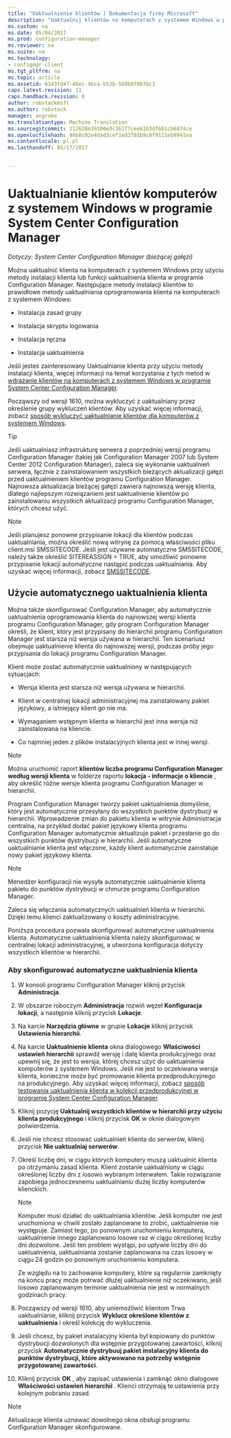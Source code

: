 ```yaml
---
title: "Uaktualnienie klientów | Dokumentacja firmy Microsoft"
description: "Uaktualnij klientów na komputerach z systemem Windows w programie System Center Configuration Manager."
ms.custom: na
ms.date: 05/04/2017
ms.prod: configuration-manager
ms.reviewer: na
ms.suite: na
ms.technology:
- configmgr-client
ms.tgt_pltfrm: na
ms.topic: article
ms.assetid: 6143fd47-48ec-4bca-b53b-5b9b9f067bc3
caps.latest.revision: 11
caps.handback.revision: 0
author: robstackmsft
ms.author: robstack
manager: angrobe
ms.translationtype: Machine Translation
ms.sourcegitcommit: 212628639300e9c361f7cee61b3df6b1cb6874ce
ms.openlocfilehash: 98b8c92e4dad3cef1ed3701b9c0f9111eb9941ea
ms.contentlocale: pl-pl
ms.lasthandoff: 05/17/2017


---
```

# <a name="how-to-upgrade-clients-for-windows-computers-in-system-center-configuration-manager"></a>Uaktualnianie klientów komputerów z systemem Windows w programie System Center Configuration Manager

*Dotyczy: System Center Configuration Manager (bieżącej gałęzi)*

Można uaktualnić klienta na komputerach z systemem Windows przy użyciu metody instalacji klienta lub funkcji uaktualnienia klienta w programie Configuration Manager. Następujące metody instalacji klientów to prawidłowe metody uaktualniania oprogramowania klienta na komputerach z systemem Windows:  

-   Instalacja zasad grupy  

-   Instalacja skryptu logowania  

-   Instalacja ręczna  

-   Instalacja uaktualnienia  

 Jeśli jesteś zainteresowany Uaktualnianie klienta przy użyciu metody instalacji klienta, więcej informacji na temat korzystania z tych metod w [wdrażanie klientów na komputerach z systemem Windows w programie System Center Configuration Manager](../../../../core/clients/deploy/deploy-clients-to-windows-computers.md).

 Począwszy od wersji 1610, można wykluczyć z uaktualniany przez określenie grupy wykluczeń klientów. Aby uzyskać więcej informacji, zobacz [sposób wykluczyć uaktualnianie klientów dla komputerów z systemem Windows](exclude-clients-windows.md).  


> [!TIP]  
>  Jeśli uaktualniasz infrastrukturę serwera z poprzedniej wersji programu Configuration Manager \(takiej jak Configuration Manager 2007 lub System Center 2012 Configuration Manager\), zaleca się wykonanie uaktualnień serwera, łącznie z zainstalowaniem wszystkich bieżących aktualizacji gałęzi przed uaktualnieniem klientów programu Configuration Manager.   Najnowsza aktualizacja bieżącej gałęzi zawiera najnowszą wersję klienta, dlatego najlepszym rozwiązaniem jest uaktualnienie klientów po zainstalowaniu wszystkich aktualizacji programu Configuration Manager, których chcesz użyć.

> [!NOTE]
> Jeśli planujesz ponowne przypisanie lokacji dla klientów podczas uaktualniania, można określić nową witrynę za pomocą właściwości pliku client.msi SMSSITECODE. Jeśli jest używane automatyczne SMSSITECODE, należy także określić SITEREASSIGN = TRUE, aby umożliwić ponowne przypisanie lokacji automatyczne nastąpić podczas uaktualniania. Aby uzyskać więcej informacji, zobacz [SMSSITECODE](../../deploy/about-client-installation-properties.md#smssitecode).

## <a name="use-automatic-client-upgrade"></a>Użycie automatycznego uaktualnienia klienta  
 Można także skonfigurować Configuration Manager, aby automatycznie uaktualnienia oprogramowania klienta do najnowszej wersji klienta programu Configuration Manager, gdy program Configuration Manager określi, że klient, który jest przypisany do hierarchii programu Configuration Manager jest starsza niż wersja używana w hierarchii. Ten scenariusz obejmuje uaktualnienie klienta do najnowszej wersji, podczas próby jego przypisania do lokacji programu Configuration Manager.  

 Klient może zostać automatycznie uaktualniony w następujących sytuacjach:  

-   Wersja klienta jest starsza niż wersja używana w hierarchii.  

-   Klient w centralnej lokacji administracyjnej ma zainstalowany pakiet językowy, a istniejący klient go nie ma.  

-   Wymaganiem wstępnym klienta w hierarchii jest inna wersja niż zainstalowana na kliencie.  

-   Co najmniej jeden z plików instalacyjnych klienta jest w innej wersji.  

> [!NOTE]  
>  Można uruchomić raport **klientów liczba programu Configuration Manager według wersji klienta** w folderze raportu **lokacja - informacje o kliencie** , aby określić różne wersje klienta programu Configuration Manager w hierarchii.  

 Program Configuration Manager tworzy pakiet uaktualnienia domyślnie, który jest automatycznie przesyłany do wszystkich punktów dystrybucji w hierarchii. Wprowadzenie zmian do pakietu klienta w witrynie Administracja centralna, na przykład dodać pakiet językowy klienta programu Configuration Manager automatycznie aktualizuje pakiet i przesłanie go do wszystkich punktów dystrybucji w hierarchii. Jeśli automatyczne uaktualnianie klienta jest włączone, każdy klient automatycznie zainstaluje nowy pakiet językowy klienta.  

> [!NOTE]  
>  Menedżer konfiguracji nie wysyła automatycznie uaktualnienie klienta pakietu do punktów dystrybucji w chmurze programu Configuration Manager.  

 Zaleca się włączania automatycznych uaktualnień klienta w hierarchii. Dzięki temu klienci zaktualizowany o koszty administracyjne.  

 Poniższa procedura pozwala skonfigurować automatyczne uaktualnienia klienta. Automatyczne uaktualnienia klienta należy skonfigurować w centralnej lokacji administracyjnej, a utworzona konfiguracja dotyczy wszystkich klientów w hierarchii.  

### <a name="to-configure-automatic-client-upgrades"></a>Aby skonfigurować automatyczne uaktualnienia klienta  

1.  W konsoli programu Configuration Manager kliknij przycisk **Administracja**.  

2.  W obszarze roboczym **Administracja** rozwiń węzeł **Konfiguracja lokacji**, a następnie kliknij przycisk **Lokacje**.  

3.  Na karcie **Narzędzia główne** w grupie **Lokacje** kliknij przycisk **Ustawienia hierarchii**.  

4.  Na karcie **Uaktualnienie klienta** okna dialogowego **Właściwości ustawień hierarchii** sprawdź wersję i datę klienta produkcyjnego oraz upewnij się, że jest to wersja, której chcesz użyć do uaktualnienia komputerów z systemem Windows.  Jeśli nie jest to oczekiwana wersja klienta, konieczne może być promowanie klienta przedprodukcyjnego na produkcyjnego. Aby uzyskać więcej informacji, zobacz [sposób testowania uaktualnienia klienta w kolekcji przedprodukcyjnej w programie System Center Configuration Manager](../../../../core/clients/manage/upgrade/test-client-upgrades.md).  

5.  Kliknij pozycję **Uaktualnij wszystkich klientów w hierarchii przy użyciu klienta produkcyjnego** i kliknij przycisk **OK** w oknie dialogowym potwierdzenia.  

6.  Jeśli nie chcesz stosować uaktualnień klienta do serwerów, kliknij przycisk **Nie uaktualniaj serwerów**.  

7.  Określ liczbę dni, w ciągu których komputery muszą uaktualnić klienta po otrzymaniu zasad klienta. Klient zostanie uaktualniony w ciągu określonej liczby dni z losowo wybranym interwałem. Takie rozwiązanie zapobiega jednoczesnemu uaktualnianiu dużej liczby komputerów klienckich.

    > [!NOTE]
    > Komputer musi działać do uaktualniania klientów. Jeśli komputer nie jest uruchomiona w chwili zostało zaplanowane to zrobić, uaktualnienie nie występuje. Zamiast tego, po ponownym uruchomieniu komputera, uaktualnienie innego zaplanowano losowe raz w ciągu określonej liczby dni dozwolone. Jeśli ten problem wystąpi, po upływie liczby dni do uaktualnienia, uaktualniania zostanie zaplanowana na czas losowy w ciągu 24 godzin po ponownym uruchomieniu komputera.
    >     
    > Ze względu na to zachowanie komputery, które są regularnie zamknięty na końcu pracy może potrwać dłużej uaktualnienie niż oczekiwano, jeśli losowo zaplanowanym terminie uaktualnienia nie jest w normalnych godzinach pracy.

7. Począwszy od wersji 1610, aby uniemożliwić klientom Trwa uaktualnianie, kliknij przycisk **Wyklucz określone klientów z uaktualnienia** i określ kolekcję do wykluczenia.

8.  Jeśli chcesz, by pakiet instalacyjny klienta był kopiowany do punktów dystrybucji dozwolonych dla wstępnie przygotowanej zawartości, kliknij przycisk **Automatycznie dystrybuuj pakiet instalacyjny klienta do punktów dystrybucji, które aktywowano na potrzeby wstępnie przygotowanej zawartości**.  

9. Kliknij przycisk **OK** , aby zapisać ustawienia i zamknąć okno dialogowe **Właściwości ustawień hierarchii** . Klienci otrzymają te ustawienia przy kolejnym pobraniu zasad.

>[!NOTE]
>Aktualizacje klienta uznawać dowolnego okna obsługi programu Configuration Manager skonfigurowane.

